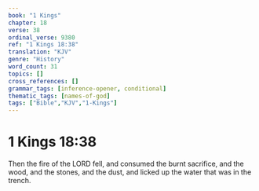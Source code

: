 ```yaml
---
book: "1 Kings"
chapter: 18
verse: 38
ordinal_verse: 9380
ref: "1 Kings 18:38"
translation: "KJV"
genre: "History"
word_count: 31
topics: []
cross_references: []
grammar_tags: [inference-opener, conditional]
thematic_tags: [names-of-god]
tags: ["Bible","KJV","1-Kings"]
---
```


# 1 Kings 18:38

Then the fire of the LORD fell, and consumed the burnt sacrifice, and the wood, and the stones, and the dust, and licked up the water that was in the trench.
